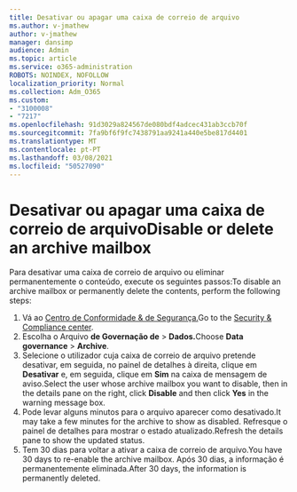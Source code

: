 ```yaml
---
title: Desativar ou apagar uma caixa de correio de arquivo
ms.author: v-jmathew
author: v-jmathew
manager: dansimp
audience: Admin
ms.topic: article
ms.service: o365-administration
ROBOTS: NOINDEX, NOFOLLOW
localization_priority: Normal
ms.collection: Adm_O365
ms.custom:
- "3100008"
- "7217"
ms.openlocfilehash: 91d3029a824567de080bdf4adcec431ab3ccb70f
ms.sourcegitcommit: 7fa9bf6f9fc7438791aa9241a440e5be817d4401
ms.translationtype: MT
ms.contentlocale: pt-PT
ms.lasthandoff: 03/08/2021
ms.locfileid: "50527090"
---
```

# <a name="disable-or-delete-an-archive-mailbox"></a><span data-ttu-id="57a1f-102">Desativar ou apagar uma caixa de correio de arquivo</span><span class="sxs-lookup"><span data-stu-id="57a1f-102">Disable or delete an archive mailbox</span></span>

<span data-ttu-id="57a1f-103">Para desativar uma caixa de correio de arquivo ou eliminar permanentemente o conteúdo, execute os seguintes passos:</span><span class="sxs-lookup"><span data-stu-id="57a1f-103">To disable an archive mailbox or permanently delete the contents, perform the following steps:</span></span>

1. <span data-ttu-id="57a1f-104">Vá ao [Centro de Conformidade & de Segurança.]( https://go.microsoft.com/fwlink/p/?linkid=2077143)</span><span class="sxs-lookup"><span data-stu-id="57a1f-104">Go to the [Security & Compliance center]( https://go.microsoft.com/fwlink/p/?linkid=2077143).</span></span>
2. <span data-ttu-id="57a1f-105">Escolha o Arquivo **de Governação de**  >  **Dados.**</span><span class="sxs-lookup"><span data-stu-id="57a1f-105">Choose **Data governance** > **Archive**.</span></span>
3. <span data-ttu-id="57a1f-106">Selecione o utilizador cuja caixa de correio de arquivo pretende desativar, em seguida, no painel de detalhes à direita, clique em **Desativar** e, em seguida, clique em **Sim** na caixa de mensagem de aviso.</span><span class="sxs-lookup"><span data-stu-id="57a1f-106">Select the user whose archive mailbox you want to disable, then in the details pane on the right, click **Disable** and then click **Yes** in the warning message box.</span></span>
4. <span data-ttu-id="57a1f-107">Pode levar alguns minutos para o arquivo aparecer como desativado.</span><span class="sxs-lookup"><span data-stu-id="57a1f-107">It may take a few minutes for the archive to show as disabled.</span></span> <span data-ttu-id="57a1f-108">Refresque o painel de detalhes para mostrar o estado atualizado.</span><span class="sxs-lookup"><span data-stu-id="57a1f-108">Refresh the details pane to show the updated status.</span></span>
5. <span data-ttu-id="57a1f-109">Tem 30 dias para voltar a ativar a caixa de correio de arquivo.</span><span class="sxs-lookup"><span data-stu-id="57a1f-109">You have 30 days to re-enable the archive mailbox.</span></span> <span data-ttu-id="57a1f-110">Após 30 dias, a informação é permanentemente eliminada.</span><span class="sxs-lookup"><span data-stu-id="57a1f-110">After 30 days, the information is permanently deleted.</span></span>
